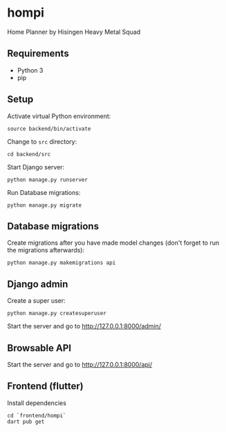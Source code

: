 # hompi
Home Planner by Hisingen Heavy Metal Squad

## Requirements
* Python 3
* pip

## Setup

Activate virtual Python environment:

    source backend/bin/activate

Change to `src` directory:

    cd backend/src

Start Django server:

    python manage.py runserver

Run Database migrations:

    python manage.py migrate

## Database migrations

Create migrations after you have made model changes (don't forget to run the migrations afterwards):

    python manage.py makemigrations api

## Django admin

Create a super user:

    python manage.py createsuperuser

Start the server and go to http://127.0.0.1:8000/admin/

## Browsable API
Start the server and go to http://127.0.0.1:8000/api/

## Frontend (flutter)
Install dependencies

    cd `frontend/hompi`
    dart pub get

